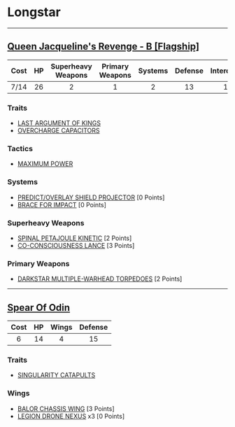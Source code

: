 # Longstar
---

## [Queen Jacqueline's Revenge - B [Flagship]](./longstar/queen-jacquelines-revenge-b.md)
|Cost|HP|Superheavy Weapons|Primary Weapons|Systems|Defense|Interdiction|
|:-:|:-:|:-:|:-:|:-:|:-:|:-:|
|7/14|26|2|1|2|13|1d6|
### Traits
- [LAST ARGUMENT OF KINGS](./longstar/queen-jacquelines-revenge-b.md#last-argument-of-kings)
- [OVERCHARGE CAPACITORS](./longstar/queen-jacquelines-revenge-b.md#overcharge-capacitors)
### Tactics
- [MAXIMUM POWER](./longstar/queen-jacquelines-revenge-b.md#maximum-power)
### Systems
- [PREDICT/OVERLAY SHIELD PROJECTOR](./longstar/queen-jacquelines-revenge-b.md#predictoverlay-shield-projector) [0 Points]
- [BRACE FOR IMPACT](./longstar/queen-jacquelines-revenge-b.md#brace-for-impact) [0 Points]
### Superheavy Weapons
- [SPINAL PETAJOULE KINETIC](./longstar/queen-jacquelines-revenge-b.md#spinal-petajoule-kinetic) [2 Points]
- [CO-CONSCIOUSNESS LANCE](./longstar/queen-jacquelines-revenge-b.md#co-consciousness-lance) [3 Points]
### Primary Weapons
- [DARKSTAR MULTIPLE-WARHEAD TORPEDOES](./longstar/queen-jacquelines-revenge-b.md#darkstar-multiple-warhead-torpedoes) [2 Points]

---

## [Spear Of Odin](./longstar/spear-of-odin.md)
|Cost|HP|Wings|Defense|
|:-:|:-:|:-:|:-:|
|6|14|4|15|
### Traits
- [SINGULARITY CATAPULTS](./longstar/spear-of-odin.md#singularity-catapults)
### Wings
- [BALOR CHASSIS WING](./longstar/spear-of-odin.md#balor-command) [3 Points]
- [LEGION DRONE NEXUS](./longstar/spear-of-odin.md#legion-drone-nexus-x3) x3 [0 Points]